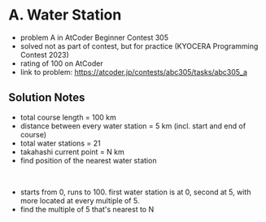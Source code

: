 # A. Water Station

* problem A in AtCoder Beginner Contest 305
* solved not as part of contest, but for practice (KYOCERA Programming Contest 2023)
* rating of 100 on AtCoder
* link to problem: https://atcoder.jp/contests/abc305/tasks/abc305_a

## Solution Notes

* total course length = 100 km
* distance between every water station = 5 km (incl. start and end of course)
* total water stations = 21
* takahashi current point = N km
* find position of the nearest water station

<br>

* starts from 0, runs to 100. first water station is at 0, second at 5, with more located at every multiple of 5.
* find the multiple of 5 that's nearest to N